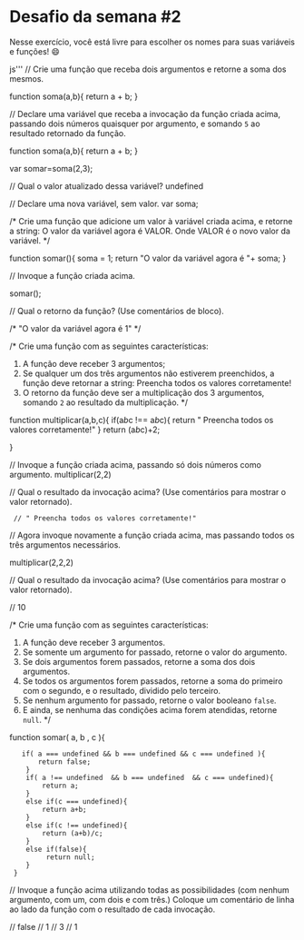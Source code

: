 # Desafio da semana #2

Nesse exercício, você está livre para escolher os nomes para suas variáveis e funções! :smile:

js'''
// Crie uma função que receba dois argumentos e retorne a soma dos mesmos.

 function soma(a,b){
       return a + b;
 }

// Declare uma variável que receba a invocação da função criada acima, passando dois números quaisquer por argumento, e somando `5` ao resultado retornado da função.

function soma(a,b){
       return a + b;
 }

 var somar=soma(2,3);

// Qual o valor atualizado dessa variável?
undefined

// Declare uma nova variável, sem valor.
var soma;

/*
Crie uma função que adicione um valor à variável criada acima, e retorne a string:
    O valor da variável agora é VALOR.
Onde VALOR é o novo valor da variável.
*/

function somar(){
  soma = 1;
  return "O valor da variável agora é  "+ soma;
}

// Invoque a função criada acima.

somar();

// Qual o retorno da função? (Use comentários de bloco).

/* "O valor da variável agora é 1" */

/*
Crie uma função com as seguintes características:
1. A função deve receber 3 argumentos;
2. Se qualquer um dos três argumentos não estiverem preenchidos, a função deve retornar a string:
    Preencha todos os valores corretamente!
3. O retorno da função deve ser a multiplicação dos 3 argumentos, somando `2` ao resultado da multiplicação.
*/

function multiplicar(a,b,c){
       if(a*b*c !==  a*b*c){
         return " Preencha todos os valores corretamente!"
}
return (a*b*c)+2;

}

// Invoque a função criada acima, passando só dois números como argumento.
multiplicar(2,2)

// Qual o resultado da invocação acima? (Use comentários para mostrar o valor retornado).

     // " Preencha todos os valores corretamente!"

// Agora invoque novamente a função criada acima, mas passando todos os três argumentos necessários.

multiplicar(2,2,2)


// Qual o resultado da invocação acima? (Use comentários para mostrar o valor retornado).

// 10

/*
Crie uma função com as seguintes características:
1. A função deve receber 3 argumentos.
2. Se somente um argumento for passado, retorne o valor do argumento.
3. Se dois argumentos forem passados, retorne a soma dos dois argumentos.
4. Se todos os argumentos forem passados, retorne a soma do primeiro com o segundo, e o resultado, dividido pelo terceiro.
5. Se nenhum argumento for passado, retorne o valor booleano `false`.
6. E ainda, se nenhuma das condições acima forem atendidas, retorne `null`.
*/

function somar( a, b , c ){

       if( a === undefined && b === undefined && c === undefined ){
           return false;
        }
        if( a !== undefined  && b === undefined  && c === undefined){
            return a;
        }
        else if(c === undefined){
            return a+b;
        }
        else if(c !== undefined){
            return (a+b)/c;
        }
        else if(false){
             return null;
        }
     }

// Invoque a função acima utilizando todas as possibilidades (com nenhum argumento, com um, com dois e com três.) Coloque um comentário de linha ao lado da função com o resultado de cada invocação.

// false
// 1
// 3
// 1

